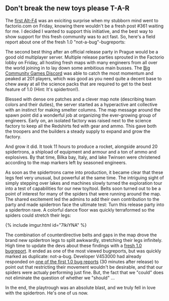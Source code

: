 ## Don't break the new toys please <author>T-A-R</author>

The [first Alt-F4](https://alt-f4.blog/ALTF4-1/) was an exiciting surprise when my stubborn mind went to factorio.com on Friday, knowing there wouldn't be a fresh post #361 waiting for me. I decided I wanted to support this initiative, and the best way to show support for this fresh community was to act fast. So, here's a field report about one of the fresh 1.0 "not-a-bug"-bugreports:

The second best thing after an official release party in Prague would be a good old multiplayer server. Multiple release parties sprouted in the Factorio lobby on Friday, all hosting fresh maps with many engineers from all over the world joining in to lay down some ambitious main busses. The [Big Community Games Discord](https://discord.gg/FWQWKKA) was able to catch the most momentum and peaked at 201 players, which was good as you need quite a decent base to chew away at all the science packs that are required to get to the best feature of 1.0 (Hint: It's spidertron!).

Blessed with dense ore patches and a clever map note (describing team colors and their duties), the server started as a hyperactive ant collective with an instinct for making smelter columns. The map message around the spawn point did a wonderful job at organizing the ever-growing group of engineers. Early on, an isolated factory was raised next to the science factory to keep all the Redshirts fed with gear and ammo. This gave both the troopers and the builders a steady supply to expand and grow the factory.

And grow it did. It took 11 hours to produce a rocket, alongside around 20 spidertrons, a shipload of equipment and armour and a ton of ammo and explosives. By that time, Bilka bay, Italy, and lake Twinsen were christened according to the map markers left by seasoned engineers.

As soon as the spidertrons came into production, it became clear that these legs feel very unusual, but powerful at the same time. The intriguing sight of simply stepping over lakes and machines slowly turned the exploration tour into a test of capabilities for our new toy/tool. Belts soon turned out to be a point of interest for many of the spiders that were running around the map. The shared excitement led the admins to add their own contribution to the party and made spidertron face the ultimate test: Turn this release party into a spidertron rave. A colorful dance floor was quickly terraformed so the spiders could stretch their legs:

{% include imgur.html id="7lkiYNA" %}

The combination of counterdirective belts and gaps in the map drove the brand new spidertron legs to split awkwardly, stretching their legs infinitely. High time to update the devs about these findings with a [fresh 1.0 bugreport](https://forums.factorio.com/viewtopic.php?f=182&t=87982). It ended as one of the most viewed bugreports, but was quickly marked as duplicate: not-a-bug. Developer V453000 had already responded on [one of the first 1.0 bug reports](https://forums.factorio.com/viewtopic.php?f=23&t=87915) (30 minutes after release) to point out that restricting their movement wouldn't be desirable, and that our spiders were actualy performing just fine. But, the fact that we "could" does not eliminate the question of whether we "should" ...

In the end, the playtrough was an absolute blast, and we truly fell in love with the spidertron. He's one of us now.
